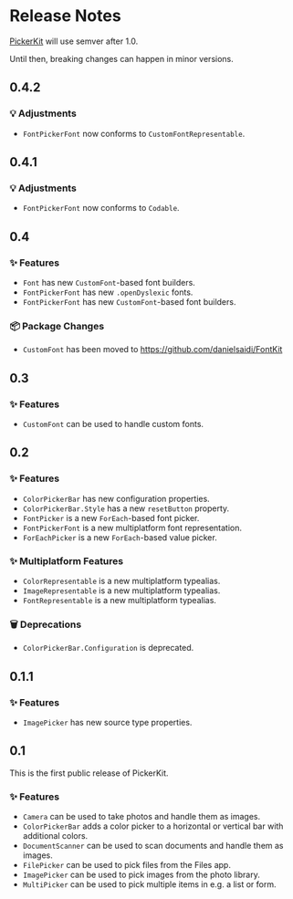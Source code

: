 # Release Notes

[PickerKit](https://github.com/danielsaidi/PickerKit) will use semver after 1.0.

Until then, breaking changes can happen in minor versions.



## 0.4.2

### 💡 Adjustments

* `FontPickerFont` now conforms to `CustomFontRepresentable`.



## 0.4.1

### 💡 Adjustments

* `FontPickerFont` now conforms to `Codable`.



## 0.4

### ✨ Features

* `Font` has new `CustomFont`-based font builders.
* `FontPickerFont` has new `.openDyslexic` fonts.
* `FontPickerFont` has new `CustomFont`-based font builders.

### 📦 Package Changes

* `CustomFont` has been moved to https://github.com/danielsaidi/FontKit



## 0.3

### ✨ Features

* ``CustomFont`` can be used to handle custom fonts.



## 0.2

### ✨ Features

* ``ColorPickerBar`` has new configuration properties.
* ``ColorPickerBar.Style`` has a new `resetButton` property.
* ``FontPicker`` is a new `ForEach`-based font picker.
* ``FontPickerFont`` is a new multiplatform font representation.
* ``ForEachPicker`` is a new `ForEach`-based value picker.

### ✨ Multiplatform Features

* ``ColorRepresentable`` is a new multiplatform typealias.
* ``ImageRepresentable`` is a new multiplatform typealias.
* ``FontRepresentable`` is a new multiplatform typealias.

### 🗑️ Deprecations

* ``ColorPickerBar.Configuration`` is deprecated.



## 0.1.1

### ✨ Features

* ``ImagePicker`` has new source type properties.



## 0.1

This is the first public release of PickerKit.

### ✨ Features

* ``Camera`` can be used to take photos and handle them as images.
* ``ColorPickerBar`` adds a color picker to a horizontal or vertical bar with additional colors.
* ``DocumentScanner`` can be used to scan documents and handle them as images.
* ``FilePicker`` can be used to pick files from the Files app.
* ``ImagePicker`` can be used to pick images from the  photo library.
* ``MultiPicker`` can be used to pick multiple items in e.g. a list or form.
